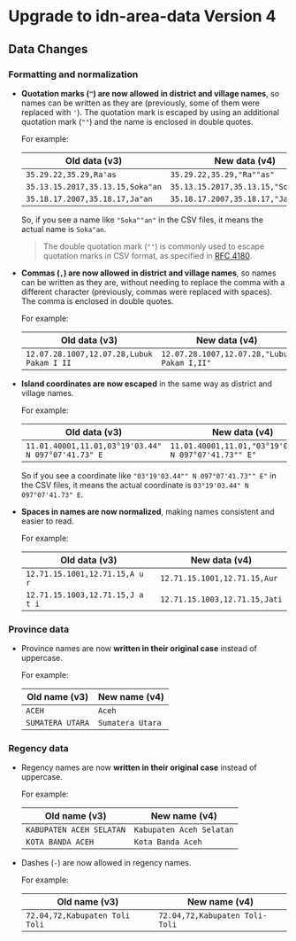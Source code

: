 <h1>Upgrade to idn-area-data Version 4</h1>

## Data Changes

### Formatting and normalization

- **Quotation marks (`"`) are now allowed in district and village names**, so names can be written as they are (previously, some of them were replaced with `'`). The quotation mark is escaped by using an additional quotation mark (`""`) and the name is enclosed in double quotes.

  For example:

  | Old data (v3)                    | New data (v4)                       |
  | -------------------------------- | ----------------------------------- |
  | `35.29.22,35.29,Ra'as`           | `35.29.22,35.29,"Ra""as"`           |
  | `35.13.15.2017,35.13.15,Soka"an` | `35.13.15.2017,35.13.15,"Soka""an"` |
  | `35.18.17.2007,35.18.17,Ja"an`   | `35.18.17.2007,35.18.17,"Ja""an"`   |

  So, if you see a name like `"Soka""an"` in the CSV files, it means the actual name is `Soka"an`.

  > The double quotation mark (`""`) is commonly used to escape quotation marks in CSV format, as specified in [RFC 4180](https://datatracker.ietf.org/doc/html/rfc4180).

- **Commas (`,`) are now allowed in district and village names**, so names can be written as they are, without needing to replace the comma with a different character (previously, commas were replaced with spaces).
  The comma is enclosed in double quotes.

  For example:

  | Old data (v3)                             | New data (v4)                               |
  | ----------------------------------------- | ------------------------------------------- |
  | `12.07.28.1007,12.07.28,Lubuk Pakam I II` | `12.07.28.1007,12.07.28,"Lubuk Pakam I,II"` |

- **Island coordinates are now escaped** in the same way as district and village names.

  For example:

  | Old data (v3)                                      | New data (v4)                                          |
  | -------------------------------------------------- | ------------------------------------------------------ |
  | `11.01.40001,11.01,03°19'03.44" N 097°07'41.73" E` | `11.01.40001,11.01,"03°19'03.44"" N 097°07'41.73"" E"` |

  So if you see a coordinate like `"03°19'03.44"" N 097°07'41.73"" E"` in the CSV files, it means the actual coordinate is `03°19'03.44" N 097°07'41.73" E`.

- **Spaces in names are now normalized**, making names consistent and easier to read.

  For example:

  | Old data (v3)                    | New data (v4)                 |
  | -------------------------------- | ----------------------------- |
  | `12.71.15.1001,12.71.15,A u r`   | `12.71.15.1001,12.71.15,Aur`  |
  | `12.71.15.1003,12.71.15,J a t i` | `12.71.15.1003,12.71.15,Jati` |


### Province data

- Province names are now **written in their original case** instead of uppercase.

  For example:

  | Old name (v3)    | New name (v4)    |
  | ---------------- | ---------------- |
  | `ACEH`           | `Aceh`           |
  | `SUMATERA UTARA` | `Sumatera Utara` |

### Regency data

- Regency names are now **written in their original case** instead of uppercase.

  For example:

  | Old name (v3)            | New name (v4)            |
  | ------------------------ | ------------------------ |
  | `KABUPATEN ACEH SELATAN` | `Kabupaten Aceh Selatan` |
  | `KOTA BANDA ACEH`        | `Kota Banda Aceh`        |

- Dashes (`-`) are now allowed in regency names.

  For example:

  | Old name (v3)                  | New name (v4)                  |
  | ------------------------------ | ------------------------------ |
  | `72.04,72,Kabupaten Toli Toli` | `72.04,72,Kabupaten Toli-Toli` |
